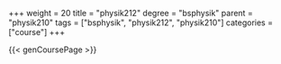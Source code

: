 +++
weight = 20
title = "physik212"
degree = "bsphysik"
parent = "physik210"
tags = ["bsphysik", "physik212", "physik210"]
categories = ["course"]
+++

{{< genCoursePage >}}
